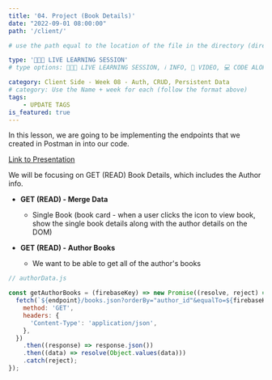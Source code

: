```yaml
---
title: '04. Project (Book Details)'
date: "2022-09-01 08:00:00"
path: '/client/'

# use the path equal to the location of the file in the directory (directory structure)

type: '👩🏽‍🏫 LIVE LEARNING SESSION'
# type options: 👩🏽‍🏫 LIVE LEARNING SESSION, ℹ️ INFO, 🎥 VIDEO, 💻 CODE ALONG, 🥼 LAB, ↩️ REVIEW/NOTES, 👥 GROUP LEARNING, 👷🏼‍♂️ GROUP PROJECT, 🧠 ASSESSMENT, 📝 ASSIGNMENT

category: Client Side - Week 08 - Auth, CRUD, Persistent Data
# category: Use the Name + week for each (follow the format above)
tags: 
    - UPDATE TAGS
is_featured: true
---
```

In this lesson, we are going to be implementing the endpoints that we created in Postman in into our code.

<a href="https://docs.google.com/presentation/d/1CuB2rkWka0Tgo_pwtAWAFQLQG9jnJh6oes9H8hFjnhI/edit?usp=sharing" target="_blank">Link to Presentation</a>

We will be focusing on GET (READ) Book Details, which includes the Author info.

- **GET (READ) - Merge Data**
  - Single Book (book card - when a user clicks the icon to view book, show the single book details along with the author details on the DOM)

- **GET (READ) - Author Books**
  - We want to be able to get all of the author's books

```js
// authorData.js

const getAuthorBooks = (firebaseKey) => new Promise((resolve, reject) => {
  fetch(`${endpoint}/books.json?orderBy="author_id"&equalTo=${firebaseKey}`, {
    method: 'GET',
    headers: {
      'Content-Type': 'application/json',
    },
  })
    .then((response) => response.json())
    .then((data) => resolve(Object.values(data)))
    .catch(reject);
});
```
